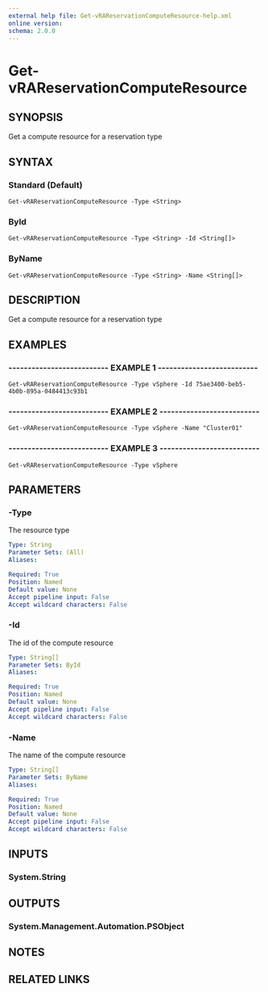```yaml
---
external help file: Get-vRAReservationComputeResource-help.xml
online version: 
schema: 2.0.0
---
```


# Get-vRAReservationComputeResource

## SYNOPSIS
Get a compute resource for a reservation type

## SYNTAX

### Standard (Default)
```
Get-vRAReservationComputeResource -Type <String>
```

### ById
```
Get-vRAReservationComputeResource -Type <String> -Id <String[]>
```

### ByName
```
Get-vRAReservationComputeResource -Type <String> -Name <String[]>
```

## DESCRIPTION
Get a compute resource for a reservation type

## EXAMPLES

### -------------------------- EXAMPLE 1 --------------------------
```
Get-vRAReservationComputeResource -Type vSphere -Id 75ae3400-beb5-4b0b-895a-0484413c93b1
```

### -------------------------- EXAMPLE 2 --------------------------
```
Get-vRAReservationComputeResource -Type vSphere -Name "Cluster01"
```

### -------------------------- EXAMPLE 3 --------------------------
```
Get-vRAReservationComputeResource -Type vSphere
```

## PARAMETERS

### -Type
The resource type

```yaml
Type: String
Parameter Sets: (All)
Aliases: 

Required: True
Position: Named
Default value: None
Accept pipeline input: False
Accept wildcard characters: False
```

### -Id
The id of the compute resource

```yaml
Type: String[]
Parameter Sets: ById
Aliases: 

Required: True
Position: Named
Default value: None
Accept pipeline input: False
Accept wildcard characters: False
```

### -Name
The name of the compute resource

```yaml
Type: String[]
Parameter Sets: ByName
Aliases: 

Required: True
Position: Named
Default value: None
Accept pipeline input: False
Accept wildcard characters: False
```

## INPUTS

### System.String

## OUTPUTS

### System.Management.Automation.PSObject

## NOTES

## RELATED LINKS

